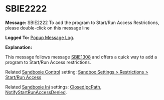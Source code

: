 # SBIE2222


**Message:** SBIE2222 To add the program to Start/Run Access Restrictions, please double-click on this message line

**Logged To:** [Popup Message Log](PopupMessageLog).

**Explanation:**

This message follows message [SBIE1308](SBIE1308) and offers a quick way to add a program to Start/Run Access restrictions.

Related [Sandboxie Control](SandboxieControl) setting: [Sandbox Settings > Restrictions > Start/Run Access](RestrictionsSettings#startrun)

Related [Sandboxie Ini](SandboxieIni) settings: [ClosedIpcPath](ClosedIpcPath), [NotifyStartRunAccessDenied](NotifyStartRunAccessDenied).
